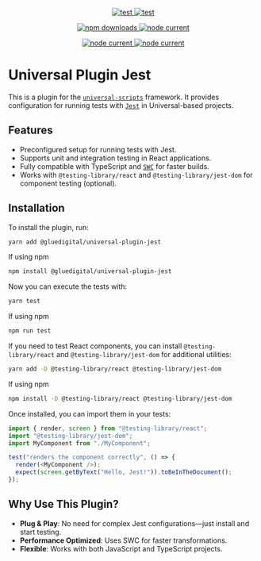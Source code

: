 <p align="center">
  <a href="https://github.com/GlueDigital/universal-scripts/blob/master/LICENSE">
    <img alt="test" src="https://img.shields.io/badge/license-MIT-blue.svg" />
  </a>
  <a href="https://github.com/GlueDigital/universal-scripts/issues/new">
    <img alt="test" src="https://img.shields.io/npm/v/@gluedigital/universal-plugin-jest.svg?style=flat" />
  </a>

</p>
<p align="center">
  <a href="https://www.npmjs.com/package/universal-scripts">
    <img alt="npm downloads" src="https://img.shields.io/npm/dw/@gluedigital/universal-plugin-jest">
  </a>
  <a href="https://github.com/GlueDigital/universal-scripts/blob/master/universal-plugins/universal-plugin-jest/package.json">
    <img alt="node current" src="https://img.shields.io/node/v/@gluedigital/universal-plugin-jest">
  </a>
</p>
<p align="center">
  <a href="https://github.com/GlueDigital/universal-scripts/issues/new">
    <img alt="node current" src="https://img.shields.io/badge/Report%20an%20issue-red">
  </a>
  <a href="https://gluedigital.github.io/universal-scripts">
    <img alt="node current" src="https://img.shields.io/badge/Complete%20documentation-orange">
  </a>
</p>

# Universal Plugin Jest

This is a plugin for the [`universal-scripts`](https://github.com/GlueDigital/universal-scripts/tree/master/universal-scripts) framework. It provides configuration for running tests with [`Jest`](https://jestjs.io/) in Universal-based projects.

## Features

- Preconfigured setup for running tests with Jest.
- Supports unit and integration testing in React applications.
- Fully compatible with TypeScript and [`SWC`](https://swc.rs/) for faster builds.
- Works with `@testing-library/react` and `@testing-library/jest-dom` for component testing (optional).

## Installation

To install the plugin, run:

```sh
yarn add @gluedigital/universal-plugin-jest
```

If using npm

```sh
npm install @gluedigital/universal-plugin-jest
```

Now you can execute the tests with:

```sh
yarn test
```

If using npm

```sh
npm run test
```

If you need to test React components, you can install `@testing-library/react` and `@testing-library/jest-dom` for additional utilities:

```sh
yarn add -D @testing-library/react @testing-library/jest-dom
```

If using npm

```sh
npm install -D @testing-library/react @testing-library/jest-dom
```

Once installed, you can import them in your tests:

```typescript
import { render, screen } from "@testing-library/react";
import "@testing-library/jest-dom";
import MyComponent from "./MyComponent";

test("renders the component correctly", () => {
  render(<MyComponent />);
  expect(screen.getByText("Hello, Jest!")).toBeInTheDocument();
});
```

## Why Use This Plugin?

- **Plug & Play**: No need for complex Jest configurations—just install and start testing.
- **Performance Optimized**: Uses SWC for faster transformations.
- **Flexible**: Works with both JavaScript and TypeScript projects.
